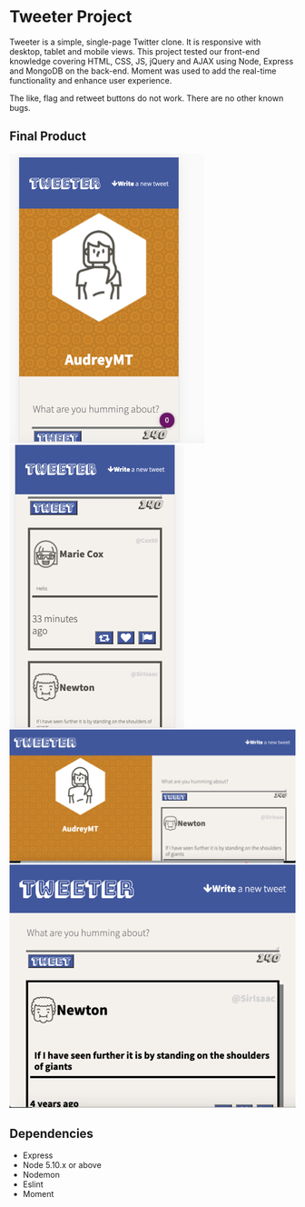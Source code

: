 # Tweeter Project

Tweeter is a simple, single-page Twitter clone. It is responsive with desktop, tablet and mobile views. This project tested our front-end knowledge covering HTML, CSS, JS, jQuery and AJAX using Node, Express and MongoDB on the back-end. Moment was used to add the real-time functionality and enhance user experience. 

The like, flag and retweet buttons do not work. There are no other known bugs. 

## Final Product
!["Mobile view"](https://github.com/odgerey/tweeter/blob/master/Docs/Screen%20Shot%202020-06-18%20at%206.15.25%20PM.png)
!["Mobile view with Tweets"](https://github.com/odgerey/tweeter/blob/master/Docs/Screen%20Shot%202020-06-18%20at%206.15.33%20PM.png)
!["Desktop responsive view"](https://github.com/odgerey/tweeter/blob/master/Docs/Screen%20Shot%202020-06-18%20at%207.16.01%20PM.png)
!["Tablet view"](https://github.com/odgerey/tweeter/blob/master/Docs/Screen%20Shot%202020-06-18%20at%207.16.20%20PM.png)

## Dependencies

- Express
- Node 5.10.x or above
- Nodemon 
- Eslint
- Moment 